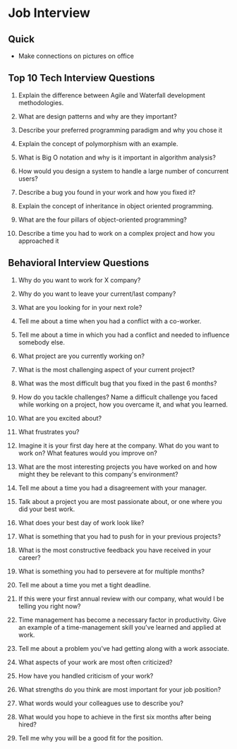 # Job Interview

## Quick

- Make connections on pictures on office

## Top 10 Tech Interview Questions

1. Explain the difference between Agile and Waterfall development methodologies.

>

2. What are design patterns and why are they important?

>

3. Describe your preferred programming paradigm and why you chose it

>

4. Explain the concept of polymorphism with an example.

>

5. What is Big O notation and why is it important in algorithm analysis?

>

6. How would you design a system to handle a large number of concurrent users?

>

7. Describe a bug you found in your work and how you fixed it?

>

8. Explain the concept of inheritance in object oriented programming.

>

9. What are the four pillars of object-oriented programming?

>

10. Describe a time you had to work on a complex project and how you approached it

>

## Behavioral Interview Questions

1. Why do you want to work for X company?

>

2. Why do you want to leave your current/last company?

>

3. What are you looking for in your next role?

>

4. Tell me about a time when you had a conflict with a co-worker.

>

5. Tell me about a time in which you had a conflict and needed to influence somebody else.

>

6. What project are you currently working on?

>

7. What is the most challenging aspect of your current project?

>

8. What was the most difficult bug that you fixed in the past 6 months?

>

9. How do you tackle challenges? Name a difficult challenge you faced while working on a project, how you overcame it, and what you learned.

>

10. What are you excited about?

>

11. What frustrates you?

>

12. Imagine it is your first day here at the company. What do you want to work on? What features would you improve on?

>

13. What are the most interesting projects you have worked on and how might they be relevant to this company's environment?

>

14. Tell me about a time you had a disagreement with your manager.

>

15. Talk about a project you are most passionate about, or one where you did your best work.

>

16. What does your best day of work look like?

>

17. What is something that you had to push for in your previous projects?

>

18. What is the most constructive feedback you have received in your career?

>

19. What is something you had to persevere at for multiple months?

>

20. Tell me about a time you met a tight deadline.

>

21. If this were your first annual review with our company, what would I be telling you right now?

>

22. Time management has become a necessary factor in productivity. Give an example of a time-management skill you've learned and applied at work.

>

23. Tell me about a problem you've had getting along with a work associate.

>

24. What aspects of your work are most often criticized?

>

25. How have you handled criticism of your work?

>

26. What strengths do you think are most important for your job position?

>

27. What words would your colleagues use to describe you?

>

28. What would you hope to achieve in the first six months after being hired?

>

29. Tell me why you will be a good fit for the position.

>
